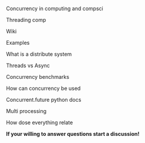 Concurrency in computing and compsci

Threading comp

Wiki 

Examples

What is a distribute system


Threads vs Async

Concurrency benchmarks

How can concurrency be used 

Concurrent.future python docs

Multi processing 

  

How dose everything relate



**If your willing to answer questions start a discussion!**